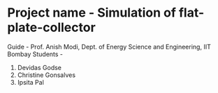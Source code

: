 # Project name - Simulation of flat-plate-collector
Guide - Prof. Anish Modi, Dept. of Energy Science and Engineering, IIT Bombay
Students - 
  1. Devidas Godse
  2. Christine Gonsalves
  3. Ipsita Pal
